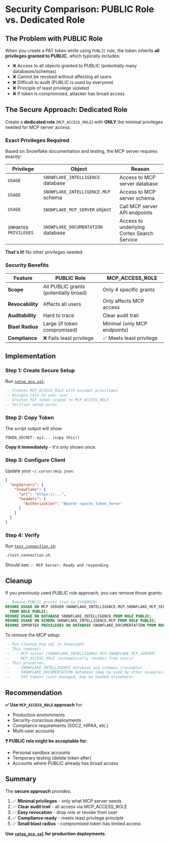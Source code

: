 # Security Comparison: PUBLIC Role vs. Dedicated Role

## The Problem with PUBLIC Role

When you create a PAT token while using `PUBLIC` role, the token inherits **all privileges granted to PUBLIC**, which typically includes:

- ❌ Access to all objects granted to PUBLIC (potentially many databases/schemas)
- ❌ Cannot be revoked without affecting all users
- ❌ Difficult to audit (PUBLIC is used by everyone)
- ❌ Principle of least privilege violated
- ❌ If token is compromised, attacker has broad access

## The Secure Approach: Dedicated Role

Create a **dedicated role** (`MCP_ACCESS_ROLE`) with **ONLY** the minimal privileges needed for MCP server access.

### Exact Privileges Required

Based on Snowflake documentation and testing, the MCP server requires exactly:

| Privilege | Object | Reason |
|-----------|--------|--------|
| `USAGE` | `SNOWFLAKE_INTELLIGENCE` database | Access to MCP server database |
| `USAGE` | `SNOWFLAKE_INTELLIGENCE.MCP` schema | Access to MCP server schema |
| `USAGE` | `SNOWFLAKE_MCP_SERVER` object | Call MCP server API endpoints |
| `IMPORTED PRIVILEGES` | `SNOWFLAKE_DOCUMENTATION` database | Access to underlying Cortex Search Service |

**That's it!** No other privileges needed.

### Security Benefits

| Feature | PUBLIC Role | MCP_ACCESS_ROLE |
|---------|-------------|-----------------|
| **Scope** | All PUBLIC grants (potentially broad) | Only 4 specific grants |
| **Revocability** | Affects all users | Only affects MCP access |
| **Auditability** | Hard to trace | Clear audit trail |
| **Blast Radius** | Large (if token compromised) | Minimal (only MCP endpoints) |
| **Compliance** | ❌ Fails least privilege | ✅ Meets least privilege |

## Implementation

### Step 1: Create Secure Setup

Run [`setup_mcp.sql`](../setup_mcp.sql):

```sql
-- Creates MCP_ACCESS_ROLE with minimal privileges
-- Assigns role to your user
-- Creates PAT token scoped to MCP_ACCESS_ROLE
-- Verifies setup works
```

### Step 2: Copy Token

The script output will show:
```
TOKEN_SECRET: eyJ... (copy this!)
```

**Copy it immediately** - it's only shown once.

### Step 3: Configure Client

Update your `~/.cursor/mcp.json`:

```json
{
  "mcpServers": {
    "Snowflake": {
      "url": "https://...",
      "headers": {
        "Authorization": "Bearer <paste_token_here>"
      }
    }
  }
}
```

### Step 4: Verify

Run [`test_connection.sh`](../test_connection.sh):

```bash
./test_connection.sh
```

Should see: `✅ MCP Server: Ready and responding`

## Cleanup

If you previously used PUBLIC role approach, you can remove those grants:

```sql
-- Remove PUBLIC grants (run as SYSADMIN)
REVOKE USAGE ON MCP SERVER SNOWFLAKE_INTELLIGENCE.MCP.SNOWFLAKE_MCP_SERVER 
  FROM ROLE PUBLIC;
REVOKE USAGE ON DATABASE SNOWFLAKE_INTELLIGENCE FROM ROLE PUBLIC;
REVOKE USAGE ON SCHEMA SNOWFLAKE_INTELLIGENCE.MCP FROM ROLE PUBLIC;
REVOKE IMPORTED PRIVILEGES ON DATABASE SNOWFLAKE_DOCUMENTATION FROM ROLE PUBLIC;
```

To remove the MCP setup:

```sql
-- Run cleanup_mcp.sql in Snowsight
-- This removes:
--   - MCP server (SNOWFLAKE_INTELLIGENCE.MCP.SNOWFLAKE_MCP_SERVER)
--   - MCP_ACCESS_ROLE (automatically revokes from users)
-- This preserves:
--   - SNOWFLAKE_INTELLIGENCE database and schemas (reusable)
--   - SNOWFLAKE_DOCUMENTATION database (may be used by other examples)
--   - PAT tokens (user-managed, may be needed elsewhere)
```

## Recommendation

**✅ Use `MCP_ACCESS_ROLE` approach** for:
- Production environments
- Security-conscious deployments
- Compliance requirements (SOC2, HIPAA, etc.)
- Multi-user accounts

**❓ PUBLIC role might be acceptable for:**
- Personal sandbox accounts
- Temporary testing (delete token after)
- Accounts where PUBLIC already has broad access

## Summary

The **secure approach** provides:

1. ✅ **Minimal privileges** - only what MCP server needs
2. ✅ **Clear audit trail** - all access via MCP_ACCESS_ROLE
3. ✅ **Easy revocation** - drop role or revoke from user
4. ✅ **Compliance ready** - meets least privilege principle
5. ✅ **Small blast radius** - compromised token has limited access

**Use [`setup_mcp.sql`](../setup_mcp.sql) for production deployments.**

